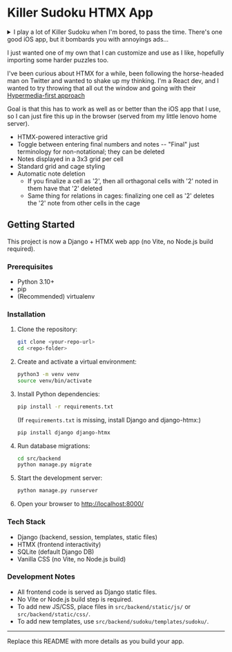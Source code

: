 # Killer Sudoku HTMX App

<details>
  <summary>I play a lot of Killer Sudoku when I'm bored, to pass the time. There's one good iOS app, but it bombards you with annoyings ads...</summary>
  
<img width="2880" height="1694" alt="image" src="https://github.com/user-attachments/assets/cd6fbaa0-93fd-41ff-97c5-af0d68913a1a" />
  
</details>


 I just wanted one of my own that I can customize and use as I like, hopefully importing some harder puzzles too. 

I've been curious about HTMX for a while, been following the horse-headed man on Twitter and wanted to shake up my thinking. I'm a React dev, and I wanted to try throwing that all out the window and going with their [Hypermedia-first approach](https://htmx.org/essays/hypermedia-friendly-scripting/#prime_directive)

Goal is that this has to work as well as or better than the iOS app that I use, so I can just fire this up in the browser (served from my little lenovo home server).

- HTMX-powered interactive grid
- Toggle between entering final numbers and notes
  -- "Final" just terminology for non-notational; they can be deleted 
- Notes displayed in a 3x3 grid per cell
- Standard grid and cage styling
- Automatic note deletion
  - If you finalize a cell as '2', then all orthagonal cells with '2' noted in them have that '2' deleted
  - Same thing for relations in cages: finalizing one cell as '2' deletes the '2' note from other cells in the cage

## Getting Started

This project is now a Django + HTMX web app (no Vite, no Node.js build required).

### Prerequisites
- Python 3.10+
- pip
- (Recommended) virtualenv

### Installation

1. Clone the repository:
   ```sh
   git clone <your-repo-url>
   cd <repo-folder>
   ```
2. Create and activate a virtual environment:
   ```sh
   python3 -m venv venv
   source venv/bin/activate
   ```
3. Install Python dependencies:
   ```sh
   pip install -r requirements.txt
   ```
   (If `requirements.txt` is missing, install Django and django-htmx:)
   ```sh
   pip install django django-htmx
   ```
4. Run database migrations:
   ```sh
   cd src/backend
   python manage.py migrate
   ```
5. Start the development server:
   ```sh
   python manage.py runserver
   ```
6. Open your browser to [http://localhost:8000/](http://localhost:8000/)

### Tech Stack
- Django (backend, session, templates, static files)
- HTMX (frontend interactivity)
- SQLite (default Django DB)
- Vanilla CSS (no Vite, no Node.js build)

### Development Notes
- All frontend code is served as Django static files.
- No Vite or Node.js build step is required.
- To add new JS/CSS, place files in `src/backend/static/js/` or `src/backend/static/css/`.
- To add new templates, use `src/backend/sudoku/templates/sudoku/`.

---
Replace this README with more details as you build your app.
